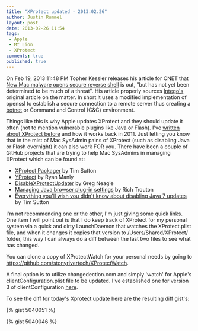 ```yaml
---
title: "XProtect updated - 2013.02.26"
author: Justin Rummel
layout: post
date: 2013-02-26 11:54
tags: 
 - Apple
 - Mt Lion
 - XProtect
comments: true
published: true
---
```

On Feb 19, 2013 11:48 PM Topher Kessler releases his article for CNET that [New Mac malware opens secure reverse shell][8301-13727_7-57570100-263] is out, "but has not yet been determined to be much of a threat".  His article properly sources [Intego's][intego] original article on the matter. In short it uses a modified implementation of openssl to establish a secure connection to a remote server thus creating a [botnet][botnet] or Command and Control (C&C) environment. 

Things like this is why Apple updates XProtect and they should update it often (not to mention vulnerable plugins like Java or Flash).  I've [written about XProtect before][xprotect] and how it works back in 2011.  Just letting you know that in the mist of Mac SysAdmin pains of XProtect (such as disabling Java or Flash overnight) it can also work FOR you.  There have been a couple of GitHub projects that are trying to help Mac SysAdmins in managing XProtect which can be found at:

*	[XProtect Packager][timsutton] by Tim Sutton
*	[YProtect][YProtect] by Ryan Manly
*	[DisableXProtectUpdater][DisableXProtectUpdater] by Greg Neagle
*	[Managing Java browser plug-in settings][rtrouton] by Rich Trouton
*	[Everything you'll wish you didn't know about disabling Java 7 updates][macops] by Tim Sutton

I'm not recommending one or the other, I'm just giving some quick links.  One item I will point out is that I do keep track of XProtect for my personal system via a quick and dirty LaunchDaemon that watches the XProtect.plist file, and when it changes it copies that version to /Users/Shared/XProtect/ folder, this way I can always do a diff between the last two files to see what has changed. 

You can clone a copy of XProtectWatch for your personal needs by going to <https://github.com/stonyrivertech/XProtectWatch>. 

A final option is to utilize changedection.com and simply 'watch' for Apple's clientConfiguration.plist file to be updated.  I've established one for version 3 of clientConfiguration [here][clientconfiguration3_log].

To see the diff for today's Xprotect update here are the resulting diff gist's:

{% gist 5040051 %}

{% gist 5040046 %}

[8301-13727_7-57570100-263]: http://reviews.cnet.com/8301-13727_7-57570100-263/new-mac-malware-opens-secure-reverse-shell 
[intego]: http://www.intego.com/mac-security-blog/pint-sized-backdoor-for-os-x-discovered/ 
[botnet]: http://en.wikipedia.org/wiki/Botnet 
[xprotect]: /apples-built-in-anti-virus-xprotect 
[timsutton]: https://github.com/timsutton/XProtectPackager 
[YProtect]: https://github.com/rmanly/YProtect 
[DisableXProtectUpdater]: http://managingosx.wordpress.com/2013/01/31/disabled-java-plugins-xprotect-updater/ 
[rtrouton]: http://derflounder.wordpress.com/2013/02/24/managing-java-browser-plug-in-settings-for-apples-xprotect-malware-protection/ 
[macops]: http://macops.ca/everything-youll-wish-you-didnt-know-about-disabling-java-7-updates/ 
[clientconfiguration3_log]: https://www.changedetection.com/log/apple/configuration/clientconfiguration3_log.html 
